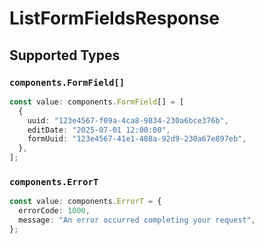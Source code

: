 # ListFormFieldsResponse


## Supported Types

### `components.FormField[]`

```typescript
const value: components.FormField[] = [
  {
    uuid: "123e4567-f09a-4ca8-9834-230a6bce376b",
    editDate: "2025-07-01 12:00:00",
    formUuid: "123e4567-41e1-408a-92d9-230a67e897eb",
  },
];
```

### `components.ErrorT`

```typescript
const value: components.ErrorT = {
  errorCode: 1000,
  message: "An error occurred completing your request",
};
```

